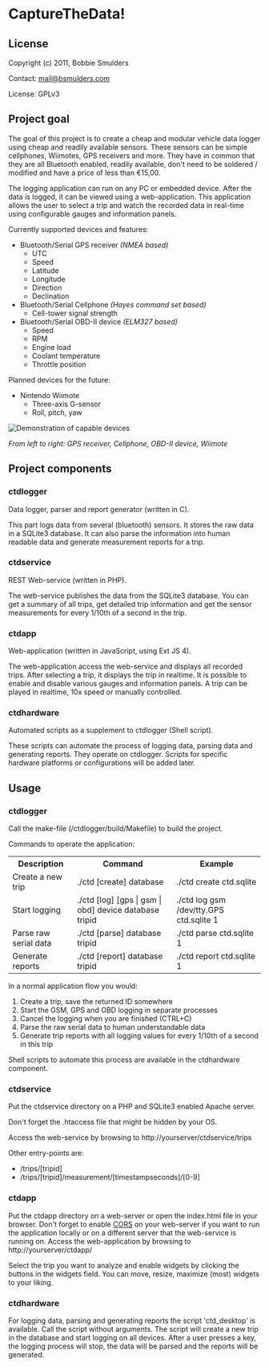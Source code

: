 # CaptureTheData!

## License
Copyright (c) 2011, Bobbie Smulders

Contact: <mail@bsmulders.com>

License: GPLv3

## Project goal
The goal of this project is to create a cheap and modular vehicle data logger using cheap and readily available sensors. These sensors can be simple cellphones, Wiimotes, GPS receivers and more. They have in common that they are all Bluetooth enabled, readily available, don't need to be soldered / modified and have a price of less than €15,00.

The logging application can run on any PC or embedded device. After the data is logged, it can be viewed using a web-application. This application allows the user to select a trip and watch the recorded data in real-time using configurable gauges and information panels.

Currently supported devices and features:

* Bluetooth/Serial GPS receiver *(NMEA based)*
   * UTC
   * Speed
   * Latitude
   * Longitude
   * Direction
   * Declination
* Bluetooth/Serial Cellphone *(Hayes command set based)*
   * Cell-tower signal strength
* Bluetooth/Serial OBD-II device *(ELM327 based)*
   * Speed
   * RPM
   * Engine load
   * Coolant temperature
   * Throttle position

Planned devices for the future:

* Nintendo Wiimote
   * Three-axis G-sensor
   * Roll, pitch, yaw

![Demonstration of capable devices](/CaptureTheData/raw/master/devices.jpg/devices.jpg)

*From left to right: GPS receiver, Cellphone, OBD-II device, Wiimote*


## Project components
### ctdlogger
	
Data logger, parser and report generator (written in C).
	
This part logs data from several (bluetooth) sensors. It stores the raw data in a SQLite3 database. It can also parse the information into human readable data and generate measurement reports for a trip.
	
### ctdservice
	
REST Web-service (written in PHP).
	
The web-service publishes the data from the SQLite3 database. You can get a summary of all trips, get detailed trip information and get the sensor measurements for every 1/10th of a second in the trip.
	
### ctdapp
	
Web-application (written in JavaScript, using Ext JS 4).
	
The web-application access the web-service and displays all recorded trips. After selecting a trip, it displays the trip in realtime. It is possible to enable and disable various gauges and information panels. A trip can be played in realtime, 10x speed or manually controlled.
	
### ctdhardware

Automated scripts as a supplement to ctdlogger (Shell script).

These scripts can automate the process of logging data, parsing data and generating reports. They operate on ctdlogger. Scripts for specific hardware platforms or configurations will be added later.

## Usage
### ctdlogger
	
Call the make-file (/ctdlogger/build/Makefile) to build the project.

Commands to operate the application:

<table>
	<tr>
		<th>Description</th>
		<th>Command</th>
		<th>Example</th>
	</tr>
	<tr>
		<td>Create a new trip</td>
		<td>./ctd [create] database</td>
		<td>./ctd create ctd.sqlite</td>
	</tr>
	<tr>
		<td>Start logging</td>
		<td>./ctd [log] [gps | gsm | obd] device database tripid</td>
		<td>./ctd log gsm /dev/tty.GPS ctd.sqlite 1</td>
	</tr>
	<tr>
		<td>Parse raw serial data</td>
		<td>./ctd [parse] database tripid</td>
		<td>./ctd parse ctd.sqlite 1</td>
	</tr>
	<tr>
		<td>Generate reports</td>
		<td>./ctd [report] database tripid</td>
		<td>./ctd report ctd.sqlite 1</td>
	</tr>
</table>


In a normal application flow you would:

1. Create a trip, save the returned ID somewhere
2. Start the GSM, GPS and OBD logging in separate processes
3. Cancel the logging when you are finished (CTRL+C)
4. Parse the raw serial data to human understandable data
5. Generate trip reports with all logging values for every 1/10th of a second in this trip

Shell scripts to automate this process are available in the ctdhardware component.

### ctdservice

Put the ctdservice directory on a PHP and SQLite3 enabled Apache server.

Don't forget the .htaccess file that might be hidden by your OS.

Access the web-service by browsing to http://yourserver/ctdservice/trips

Other entry-points are:

* /trips/[tripid]
* /trips/[tripid]/measurement/[timestampseconds]/[0-9]

### ctdapp

Put the ctdapp directory on a web-server or open the index.html file in your browser. Don't forget to enable [CORS](http://www.w3.org/TR/cors) on your web-server if you want to run the application locally or on a different server that the web-service is running on. Access the web-application by browsing to http://yourserver/ctdapp/

Select the trip you want to analyze and enable widgets by clicking the buttons in the widgets field. You can move, resize, maximize (most) widgets to your liking.

### ctdhardware

For logging data, parsing and generating reports the script 'ctd_desktop' is available. Call the script without arguments. The script will create a new trip in the database and start logging on all devices. After a user presses a key, the logging process will stop, the data will be parsed and the reports will be generated.